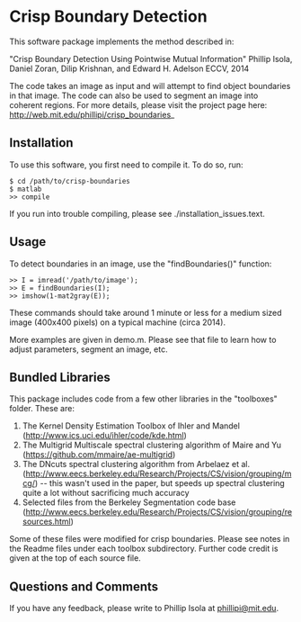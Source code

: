 Crisp Boundary Detection
================================================
This software package implements the method described in:

"Crisp Boundary Detection Using Pointwise Mutual Information"
Phillip Isola, Daniel Zoran, Dilip Krishnan, and Edward H. Adelson
ECCV, 2014

The code takes an image as input and will attempt to find object boundaries in that image. The code can also be used to segment an image into coherent regions. For more details, please visit the project page here: http://web.mit.edu/phillipi/crisp_boundaries_


Installation
------------

To use this software, you first need to compile it. To do so, run: 

    $ cd /path/to/crisp-boundaries
    $ matlab
    >> compile

If you run into trouble compiling, please see ./installation_issues.text.


Usage
-----

To detect boundaries in an image, use the "findBoundaries()" function:

    >> I = imread('/path/to/image');
    >> E = findBoundaries(I);
    >> imshow(1-mat2gray(E));

These commands should take around 1 minute or less for a medium sized image (400x400 pixels) on a typical machine (circa 2014).

More examples are given in demo.m. Please see that file to learn how to adjust parameters, segment an image, etc.


Bundled Libraries
-----------------

This package includes code from a few other libraries in the "toolboxes" folder. These are:

1. The Kernel Density Estimation Toolbox of Ihler and Mandel (http://www.ics.uci.edu/ihler/code/kde.html)
2. The Multigrid Multiscale spectral clustering algorithm of Maire and Yu (https://github.com/mmaire/ae-multigrid)
3. The DNcuts spectral clustering algorithm from Arbelaez et al. (http://www.eecs.berkeley.edu/Research/Projects/CS/vision/grouping/mcg/) -- this wasn't used in the paper, but speeds up spectral clustering quite a lot without sacrificing much accuracy
4. Selected files from the Berkeley Segmentation code base (http://www.eecs.berkeley.edu/Research/Projects/CS/vision/grouping/resources.html)

Some of these files were modified for crisp boundaries. Please see notes in the Readme files under each toolbox subdirectory. Further code credit is given at the top of each source file.


Questions and Comments
----------------------

If you have any feedback, please write to Phillip Isola at <phillipi@mit.edu>.